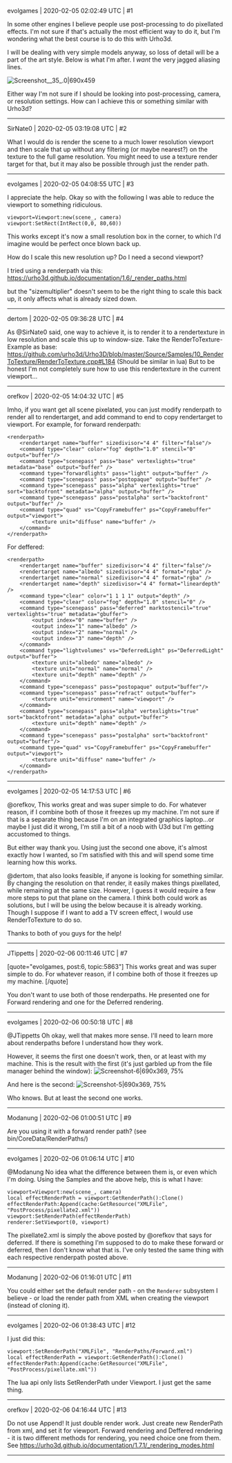 evolgames | 2020-02-05 02:02:49 UTC | #1

In some other engines I believe people use post-processing to do pixellated effects. I'm not sure if that's actually the most efficient way to do it, but I'm wondering what the best course is to do this with Urho3d.

I will be dealing with very simple models anyway, so loss of detail will be a part of the art style. Below is what I'm after. I *want* the very jagged aliasing lines.

![Screenshot__35_.0|690x459](upload://d6dWpZjPinjzjNrW7B5RukFecAF.jpeg) 

Either way I'm not sure if I should be looking into post-processing, camera, or resolution settings. How can I achieve this or something similar with Urho3d?

-------------------------

SirNate0 | 2020-02-05 03:19:08 UTC | #2

What I would do is render the scene to a much lower resolution viewport and then scale that up without any filtering (or maybe nearest?) on the texture to the full game resolution. You might need to use a texture render target for that, but it may also be possible through just the render path.

-------------------------

evolgames | 2020-02-05 04:08:55 UTC | #3

I appreciate the help. Okay so with the following I was able to reduce the viewport to something ridiculous.

```
viewport=Viewport:new(scene_, camera)
viewport:SetRect(IntRect(0,0, 80,60))
```

This works except it's now a small resolution box in the corner, to which I'd imagine would be perfect once blown back up.

How do I scale this new resolution up? Do I need a second viewport?

I tried using a renderpath via this:
https://urho3d.github.io/documentation/1.6/_render_paths.html

but the "sizemultiplier" doesn't seem to be the right thing to scale this back up, it only affects what is already sized down.

-------------------------

dertom | 2020-02-05 09:36:28 UTC | #4

As @SirNate0 said, one way to achieve it, is to render it to a rendertexture in low resolution and scale this up to window-size. 
Take the RenderToTexture-Example as base:
https://github.com/urho3d/Urho3D/blob/master/Source/Samples/10_RenderToTexture/RenderToTexture.cpp#L184
(Should be similar in lua) But to be honest I'm not completely sure how to use this rendertexture in the current viewport...

-------------------------

orefkov | 2020-02-05 14:04:32 UTC | #5

Imho, if you want get all scene pixelated, you can just modify renderpath to render all to rendertarget, and add command to end to copy rendertarget to viewport. For example, for forward renderpath:

    <renderpath>
    	<rendertarget name="buffer" sizedivisor="4 4" filter="false"/> 
        <command type="clear" color="fog" depth="1.0" stencil="0" output="buffer"/>
        <command type="scenepass" pass="base" vertexlights="true" metadata="base" output="buffer" />
        <command type="forwardlights" pass="light" output="buffer" />
        <command type="scenepass" pass="postopaque" output="buffer" />
        <command type="scenepass" pass="alpha" vertexlights="true" sort="backtofront" metadata="alpha" output="buffer" />
        <command type="scenepass" pass="postalpha" sort="backtofront" output="buffer" />
    	<command type="quad" vs="CopyFramebuffer" ps="CopyFramebuffer" output="viewport">
    		<texture unit="diffuse" name="buffer" />
    	</command>
    </renderpath>

For deffered:

    <renderpath>
    	<rendertarget name="buffer" sizedivisor="4 4" filter="false"/> 
        <rendertarget name="albedo" sizedivisor="4 4" format="rgba" />
        <rendertarget name="normal" sizedivisor="4 4" format="rgba" />
        <rendertarget name="depth" sizedivisor="4 4" format="lineardepth" />
        <command type="clear" color="1 1 1 1" output="depth" />
        <command type="clear" color="fog" depth="1.0" stencil="0" />
        <command type="scenepass" pass="deferred" marktostencil="true" vertexlights="true" metadata="gbuffer">
            <output index="0" name="buffer" />
            <output index="1" name="albedo" />
            <output index="2" name="normal" />
            <output index="3" name="depth" />
        </command>
        <command type="lightvolumes" vs="DeferredLight" ps="DeferredLight" output="buffer">
            <texture unit="albedo" name="albedo" />
            <texture unit="normal" name="normal" />
            <texture unit="depth" name="depth" />
        </command>
        <command type="scenepass" pass="postopaque" output="buffer"/>
        <command type="scenepass" pass="refract" output="buffer">
            <texture unit="environment" name="viewport" />
        </command>
        <command type="scenepass" pass="alpha" vertexlights="true" sort="backtofront" metadata="alpha" output="buffer">
            <texture unit="depth" name="depth" />
        </command>
        <command type="scenepass" pass="postalpha" sort="backtofront" output="buffer"/>
    	<command type="quad" vs="CopyFramebuffer" ps="CopyFramebuffer" output="viewport">
    		<texture unit="diffuse" name="buffer" />
    	</command>
    </renderpath>

-------------------------

evolgames | 2020-02-05 14:17:53 UTC | #6

@orefkov, This works great and was super simple to do. For whatever reason, if I combine both of those it freezes up my machine. I'm not sure if that is a separate thing because I'm on an integrated graphics laptop...or maybe I just did it wrong, I'm still a bit of a noob with U3d but I'm getting accustomed to things.

But either way thank you. Using just the second one above, it's almost exactly how I wanted, so I'm satisfied with this and will spend some time learning how this works.

@dertom, that also looks feasible, if anyone is looking for something similar. By changing the resolution on that render, it easily makes things pixellated, while remaining at the same size. However, I guess it would require a few more steps to put that plane on the camera. I think both could work as solutions, but I will be using the below because it is already working. Though I suppose if I want to add a TV screen effect, I would use RenderToTexture to do so.

Thanks to both of you guys for the help!

-------------------------

JTippetts | 2020-02-06 00:11:46 UTC | #7

[quote="evolgames, post:6, topic:5863"]
This works great and was super simple to do. For whatever reason, if I combine both of those it freezes up my machine.
[/quote]

You don't want to use both of those renderpaths. He presented one for Forward rendering and one for the Deferred rendering.

-------------------------

evolgames | 2020-02-06 00:50:18 UTC | #8

@JTippetts Oh okay, well that makes more sense. I'll need to learn more about renderpaths before I understand how they work.

However, it seems the first one doesn't work, then, or at least with my machine. This is the result with the first (it's just garbled up from the file manager behind the window):
![Screenshot-6|690x369, 75%](upload://lGTzFvZtNOmlsQE7tYQ0Z49eiiM.png) 

And here is the second:
![Screenshot-5|690x369, 75%](upload://2YMnvqF59R9b6gNmdRQQT5JawqE.png) 

Who knows. But at least the second one works.

-------------------------

Modanung | 2020-02-06 01:00:51 UTC | #9

Are you using it with a forward render path? (see bin/CoreData/RenderPaths/)

-------------------------

evolgames | 2020-02-06 01:06:14 UTC | #10

@Modanung 
No idea what the difference between them is, or even which I'm doing.
Using the Samples and the above help, this is what I have:

```
viewport=Viewport:new(scene_, camera)
local effectRenderPath = viewport:GetRenderPath():Clone()
effectRenderPath:Append(cache:GetResource("XMLFile", "PostProcess/pixellate2.xml"))
viewport:SetRenderPath(effectRenderPath)
renderer:SetViewport(0, viewport)
```

The pixellate2.xml is simply the above posted by @orefkov that says for deferred. If there is something I'm supposed to do to make these forward or deferred, then I don't know what that is. I've only tested the same thing with each respective renderpath posted above.

-------------------------

Modanung | 2020-02-06 01:16:01 UTC | #11

You could either set the default render path - on the `Renderer` subsystem I believe - or load the render path from XML when creating the viewport (instead of cloning it).

-------------------------

evolgames | 2020-02-06 01:38:43 UTC | #12

I just did this:

```
viewport:SetRenderPath("XMLFile", "RenderPaths/Forward.xml")
local effectRenderPath = viewport:GetRenderPath():Clone()
effectRenderPath:Append(cache:GetResource("XMLFile", "PostProcess/pixellate.xml"))
```

The lua api only lists SetRenderPath under Viewport. I just get the same thing.

-------------------------

orefkov | 2020-02-06 04:16:44 UTC | #13

Do not use Append! It just double render work.
Just create new RenderPath from xml, and set it for viewport.
Forward rendering and Deffered rendering - it is two different methods for rendering, you need choice one from them. See https://urho3d.github.io/documentation/1.7.1/_rendering_modes.html

-------------------------

